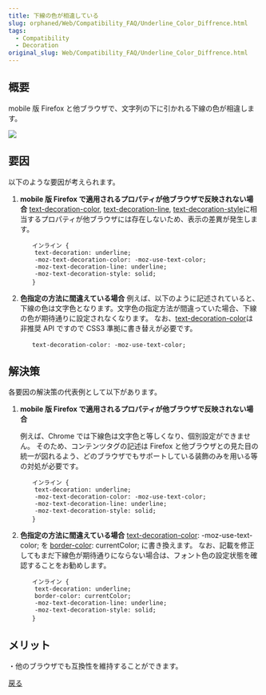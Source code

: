 ```yaml
---
title: 下線の色が相違している
slug: orphaned/Web/Compatibility_FAQ/Underline_Color_Diffrence.html
tags:
  - Compatibility
  - Decoration
original_slug: Web/Compatibility_FAQ/Underline_Color_Diffrence.html
---
```

## 概要

mobile 版 Firefox と他ブラウザで、文字列の下に引かれる下線の色が相違します。

![](https://mdn.mozillademos.org/files/10005/0203.jpg)

## 要因

以下のような要因が考えられます。

1.  **mobile 版 Firefox で適用されるプロパティが他ブラウザで反映されない場合**
    [text-decoration-color](/ja/docs/Web/CSS/text-decoration-color), [text-decoration-line](/ja/docs/Web/CSS/text-decoration-line), [text-decoration-style](/ja/docs/Web/CSS/text-decoration-style)に相当するプロパティが他ブラウザには存在しないため、表示の差異が発生します。

    ```
    　　インライン {
    	text-decoration: underline;
    	-moz-text-decoration-color: -moz-use-text-color;
    	-moz-text-decoration-line: underline;
    	-moz-text-decoration-style: solid;
    　　}
    ```

2.  **色指定の方法に間違えている場合**
    例えば、以下のように記述されていると、下線の色は文字色となります。文字色の指定方法が間違っていた場合、下線の色が期待通りに設定されなくなります。
    なお、[text-decoration-color](/ja/docs/Web/CSS/text-decoration-color)は非推奨 API ですので CSS3 準拠に書き替えが必要です。

    ```
    　　text-decoration-color: -moz-use-text-color;
    ```

## 解決策

各要因の解決策の代表例として以下があります。

1.  **mobile 版 Firefox で適用されるプロパティが他ブラウザで反映されない場合**

    例えば、Chrome では下線色は文字色と等しくなり、個別設定ができません。
    そのため、コンテンツタグの記述は Firefox と他ブラウザとの見た目の統一が図れるよう、どのブラウザでもサポートしている装飾のみを用いる等の対処が必要です。

    ```
    　　インライン {
    	text-decoration: underline;
    	-moz-text-decoration-color: -moz-use-text-color;
    	-moz-text-decoration-line: underline;
    	-moz-text-decoration-style: solid;
    　　}
    ```

2.  **色指定の方法に間違えている場合**
    [text-decoration-color](/ja/docs/Web/CSS/text-decoration-color): -moz-use-text-color; を [border-color](/ja/docs/Web/CSS/border-color): currentColor; に書き換えます。
    なお、記載を修正してもまだ下線色が期待通りにならない場合は、フォント色の設定状態を確認することをお勧めします。

    ```
    　　インライン {
    	text-decoration: underline;
    	border-color: currentColor;
    	-moz-text-decoration-line: underline;
    	-moz-text-decoration-style: solid;
    　　}
    ```

## メリット

・他のブラウザでも互換性を維持することができます。

[戻る](/ja/docs/Web/Compatibility_FAQ)
